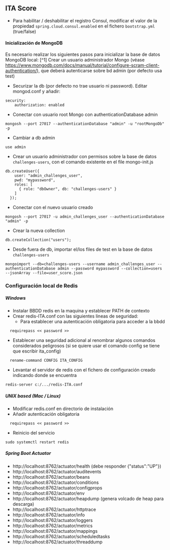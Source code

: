 
## ITA Score

* Para habilitar / deshabilitar el registro Consul, modificar el valor de la propiedad `spring.cloud.consul.enabled` en el fichero `bootstrap.yml` (true/false)

#### Inicialización de MongoDB

Es necesario realizar los siguientes pasos para inicializar la base de datos MongoDB local:
[^1] Crear un usuario administrador Mongo (véase https://www.mongodb.com/docs/manual/tutorial/configure-scram-client-authentication/), que deberá autenticarse sobre bd admin (por defecto usa test)
- Securizar la db (por defecto no trae usuario ni password). Editar mongod.conf y añadir:
```
security:
    authorization: enabled
```
- Conectar con usuario root Mongo con authenticationDatabase admin
```
mongosh --port 27017 --authenticationDatabase "admin" -u "rootMongoDb" -p
```
- Cambiar a db admin
```
use admin
```
- Crear un usuario administrador con permisos sobre la base de datos `challenges-users`, con el comando existente en el file mongo-init.js
```
db.createUser({
    user: "admin_challenges_user",
    pwd: "mypassword",
    roles: [
      { role: "dbOwner", db: "challenges-users" }
    ]
  });
```
- Conectar con el nuevo usuario creado
```
mongosh --port 27017 -u admin_challenges_user --authenticationDatabase "admin" -p
```
- Crear la nueva collection
```
db.createCollection("users");
```
- Desde fuera de db, importar el/los files de test en la base de datos `challenges-users`
```
mongoimport --db=challenges-users --username admin_challenges_user --authenticationDatabase admin --password mypassword --collection=users --jsonArray --file=user_score.json
```

### Configuración local de Redis 

##### Windows

- Instalar BBDD redis en la maquina y establecer PATH de contexto
- Crear redis-ITA.conf con las siguientes lineas de seguridad:
  - Para establecer una autenticación obligatoria para acceder a la bbdd  

```
  requirepass << password >>
```    

  - Establecer una seguridad adicional al renombrar algunos comandos considerados peligrosos (si se quiere usar el comando config se tiene que escribir ita_config)

```
  rename-command CONFIG ITA_CONFIG
```   

- Levantar el servidor de redis con el fichero de configuración creado indicando donde se encuentra

```
redis-server c:/.../redis-ITA.conf
```

##### UNIX based (Mac / Linux)

- Modificar redis.conf en directorio de instalación
- Añadir autenticación obligatoria
```
  requirepass << password >>
``` 
- Reinicio del servicio
```
sudo systemctl restart redis
```



##### Spring Boot Actuator

- http://localhost:8762/actuator/health (debe responder {"status":"UP"})
- http://localhost:8762/actuator/auditevents
- http://localhost:8762/actuator/beans
- http://localhost:8762/actuator/conditions
- http://localhost:8762/actuator/configprops
- http://localhost:8762/actuator/env
- http://localhost:8762/actuator/heapdump (genera volcado de heap para descarga)
- http://localhost:8762/actuator/httptrace
- http://localhost:8762/actuator/info
- http://localhost:8762/actuator/loggers
- http://localhost:8762/actuator/metrics
- http://localhost:8762/actuator/mappings
- http://localhost:8762/actuator/scheduledtasks
- http://localhost:8762/actuator/threaddump
